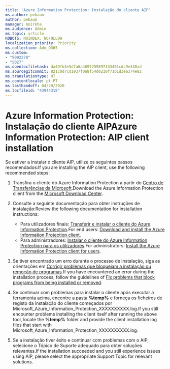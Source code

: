 ```yaml
---
title: 'Azure Information Protection: Instalação do cliente AIP'
ms.author: pebaum
author: pebaum
manager: mnirkhe
ms.audience: Admin
ms.topic: article
ROBOTS: NOINDEX, NOFOLLOW
localization_priority: Priority
ms.collection: Adm_O365
ms.custom:
- "9002278"
- "5027"
ms.openlocfilehash: da49fb3e5d7a6a4697259897133461cdc9e340ad
ms.sourcegitcommit: 821c0d7cd1937f0a8f54d0210f71b1d3ea374e82
ms.translationtype: HT
ms.contentlocale: pt-PT
ms.lasthandoff: 04/29/2020
ms.locfileid: "43944318"
---
```

# <a name="azure-information-protection-aip-client-installation"></a><span data-ttu-id="d86f6-102">Azure Information Protection: Instalação do cliente AIP</span><span class="sxs-lookup"><span data-stu-id="d86f6-102">Azure Information Protection: AIP client installation</span></span>

<span data-ttu-id="d86f6-103">Se estiver a instalar o cliente AIP, utilize os seguintes passos recomendados:</span><span class="sxs-lookup"><span data-stu-id="d86f6-103">If you are installing the AIP client, use the following recommended steps:</span></span>

1. <span data-ttu-id="d86f6-104">Transfira o cliente do Azure Information Protection a partir do [Centro de Transferências da Microsoft](https://www.microsoft.com/download/details.aspx?id=53018).</span><span class="sxs-lookup"><span data-stu-id="d86f6-104">Download the Azure Information Protection client from the [Microsoft Download Center](https://www.microsoft.com/download/details.aspx?id=53018).</span></span>

2. <span data-ttu-id="d86f6-105">Consulte a seguinte documentação para obter instruções de instalação:</span><span class="sxs-lookup"><span data-stu-id="d86f6-105">Review the following documentation for installation instructions:</span></span>

    - <span data-ttu-id="d86f6-106">Para utilizadores finais: [Transferir e instalar o cliente do Azure Information Protection](https://docs.microsoft.com/azure/information-protection/rms-client/install-client-app).</span><span class="sxs-lookup"><span data-stu-id="d86f6-106">For end users: [Download and install the Azure Information Protection client](https://docs.microsoft.com/azure/information-protection/rms-client/install-client-app).</span></span>
    - <span data-ttu-id="d86f6-107">Para administradores: [Instalar o cliente do Azure Information Protection para os utilizadores](https://docs.microsoft.com/azure/information-protection/rms-client/client-admin-guide-install).</span><span class="sxs-lookup"><span data-stu-id="d86f6-107">For administrators: [Install the Azure Information Protection client for users](https://docs.microsoft.com/azure/information-protection/rms-client/client-admin-guide-install).</span></span>

3. <span data-ttu-id="d86f6-108">Se tiver encontrado um erro durante o processo de instalação, siga as orientações em [Corrigir problemas que bloqueiam a instalação ou remoção de programas](https://support.microsoft.com/help/17588/windows-fix-problems-that-block-programs-being-installed-or-removed).</span><span class="sxs-lookup"><span data-stu-id="d86f6-108">If you have encountered an error during the installation process, follow the guidelines of [Fix problems that block programs from being installed or removed](https://support.microsoft.com/help/17588/windows-fix-problems-that-block-programs-being-installed-or-removed).</span></span>

4. <span data-ttu-id="d86f6-109">Se continuar com problemas para instalar o cliente após executar a ferramenta acima, encontre a pasta **%temp%** e forneça os ficheiros de registo da instalação do cliente começados por Microsoft_Azure_Information_Protection_XXXXXXXXXX.log.</span><span class="sxs-lookup"><span data-stu-id="d86f6-109">If you still encounter problems installing the client itself after running the above tool, locate the **%temp%** folder and provide the client installation log files that start with Microsoft_Azure_Information_Protection_XXXXXXXXXX.log.</span></span>

5. <span data-ttu-id="d86f6-110">Se a instalação tiver êxito e continuar com problemas com o AIP, selecione o Tópico de Suporte adequado para obter soluções relevantes.</span><span class="sxs-lookup"><span data-stu-id="d86f6-110">If the installation succeeded and you still experience issues using AIP, please select the appropriate Support Topic for relevant solutions.</span></span>
